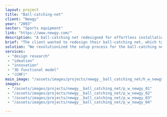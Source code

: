 ```yaml
---
layout: project
title: "Ball-catching-net"
client: "Newgy"
year: "2003"
sector: "Sports equipment"
link: "https://www.newgy.com/"
description: "A ball-catching net redesigned for effortless installation and convenient storage."
brief: "The client wanted to redesign their ball-catching net, which takes 30 minutes to install with the provided instructions. The existing net was heavy and costly to manufacture due to the multitude of parts involved."
solution: "We revolutionized the setup process for the ball-catching net to streamline installation, decrease costs, and simplify complexity. The net is constructed from a flexible wireframe and netting, which can be effortlessly installed and conveniently stored by simply twisting and collapsing the net, making storage fast and easy."
services:
 - "design research"
 - "ideation"
 - "innovation"
 - "3D functional model"
 - "(CMF)"
main_image: "/assets/images/projects/newgy__ball_catching_net/h_w_newgy"
images:
 - "/assets/images/projects/newgy__ball_catching_net/p_w_newgy_01"
 - "/assets/images/projects/newgy__ball_catching_net/p_w_newgy_02"
 - "/assets/images/projects/newgy__ball_catching_net/p_w_newgy_03"
 - "/assets/images/projects/newgy__ball_catching_net/p_w_newgy_04"

---
```

